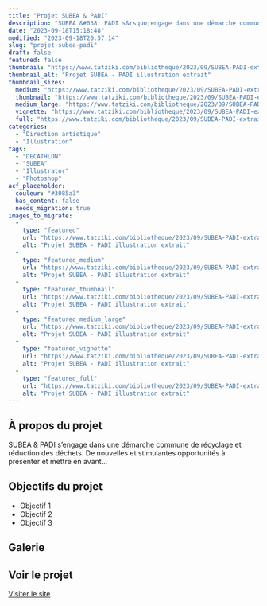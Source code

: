 ```yaml
---
title: "Projet SUBEA & PADI"
description: "SUBEA &#038; PADI s&rsquo;engage dans une démarche commune de récyclage et réduction des déchets. De nouvelles et stimulantes opportunités à présenter et mettre en avant&#8230;"
date: "2023-09-18T15:18:48"
modified: "2023-09-18T20:57:14"
slug: "projet-subea-padi"
draft: false
featured: false
thumbnail: "https://www.tatziki.com/bibliotheque/2023/09/SUBEA-PADI-extrait-Tatziki-@Charlotte-CASTERS.jpg"
thumbnail_alt: "Projet SUBEA - PADI illustration extrait"
thumbnail_sizes:
  medium: "https://www.tatziki.com/bibliotheque/2023/09/SUBEA-PADI-extrait-Tatziki-@Charlotte-CASTERS-300x300.jpg"
  thumbnail: "https://www.tatziki.com/bibliotheque/2023/09/SUBEA-PADI-extrait-Tatziki-@Charlotte-CASTERS-150x150.jpg"
  medium_large: "https://www.tatziki.com/bibliotheque/2023/09/SUBEA-PADI-extrait-Tatziki-@Charlotte-CASTERS-768x768.jpg"
  vignette: "https://www.tatziki.com/bibliotheque/2023/09/SUBEA-PADI-extrait-Tatziki-@Charlotte-CASTERS-380x380.jpg"
  full: "https://www.tatziki.com/bibliotheque/2023/09/SUBEA-PADI-extrait-Tatziki-@Charlotte-CASTERS.jpg"
categories:
  - "Direction artistique"
  - "Illustration"
tags:
  - "DECATHLON"
  - "SUBEA"
  - "Illustrator"
  - "Photoshop"
acf_placeholder:
  couleur: "#3085a3"
  has_content: false
  needs_migration: true
images_to_migrate:
  -
    type: "featured"
    url: "https://www.tatziki.com/bibliotheque/2023/09/SUBEA-PADI-extrait-Tatziki-@Charlotte-CASTERS.jpg"
    alt: "Projet SUBEA - PADI illustration extrait"
  -
    type: "featured_medium"
    url: "https://www.tatziki.com/bibliotheque/2023/09/SUBEA-PADI-extrait-Tatziki-@Charlotte-CASTERS-300x300.jpg"
    alt: "Projet SUBEA - PADI illustration extrait"
  -
    type: "featured_thumbnail"
    url: "https://www.tatziki.com/bibliotheque/2023/09/SUBEA-PADI-extrait-Tatziki-@Charlotte-CASTERS-150x150.jpg"
    alt: "Projet SUBEA - PADI illustration extrait"
  -
    type: "featured_medium_large"
    url: "https://www.tatziki.com/bibliotheque/2023/09/SUBEA-PADI-extrait-Tatziki-@Charlotte-CASTERS-768x768.jpg"
    alt: "Projet SUBEA - PADI illustration extrait"
  -
    type: "featured_vignette"
    url: "https://www.tatziki.com/bibliotheque/2023/09/SUBEA-PADI-extrait-Tatziki-@Charlotte-CASTERS-380x380.jpg"
    alt: "Projet SUBEA - PADI illustration extrait"
  -
    type: "featured_full"
    url: "https://www.tatziki.com/bibliotheque/2023/09/SUBEA-PADI-extrait-Tatziki-@Charlotte-CASTERS.jpg"
    alt: "Projet SUBEA - PADI illustration extrait"
---
```


## À propos du projet

SUBEA &#038; PADI s&rsquo;engage dans une démarche commune de récyclage et réduction des déchets. De nouvelles et stimulantes opportunités à présenter et mettre en avant&#8230;

## Objectifs du projet

<!-- TODO: Ajouter les objectifs depuis ACF -->
- Objectif 1
- Objectif 2
- Objectif 3

## Galerie

<!-- TODO: Ajouter les images du projet -->

## Voir le projet

[Visiter le site](https://www.tatziki.com/projet-subea-padi/)
